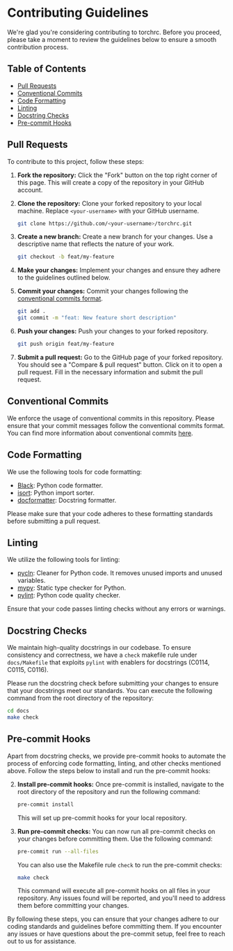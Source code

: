 # Contributing Guidelines

We're glad you're considering contributing to torchrc. Before you proceed, please take a moment to review the guidelines below to ensure a smooth contribution process.

## Table of Contents

- [Pull Requests](#pull-requests)
- [Conventional Commits](#conventional-commits)
- [Code Formatting](#code-formatting)
- [Linting](#linting)
- [Docstring Checks](#docstring-checks)
- [Pre-commit Hooks](#pre-commit-hooks)

## Pull Requests

To contribute to this project, follow these steps:

1. **Fork the repository:** Click the "Fork" button on the top right corner of this page. This will create a copy of the repository in your GitHub account.

2. **Clone the repository:** Clone your forked repository to your local machine. Replace `<your-username>` with your GitHub username.

    ```bash
    git clone https://github.com/<your-username>/torchrc.git
    ```

3. **Create a new branch:** Create a new branch for your changes. Use a descriptive name that reflects the nature of your work.

    ```bash
    git checkout -b feat/my-feature
    ```

4. **Make your changes:** Implement your changes and ensure they adhere to the guidelines outlined below.

5. **Commit your changes:** Commit your changes following the [conventional commits format](https://www.conventionalcommits.org/en/v1.0.0/).

    ```bash
    git add .
    git commit -m "feat: New feature short description"
    ```

6. **Push your changes:** Push your changes to your forked repository.

    ```bash
    git push origin feat/my-feature
    ```

7. **Submit a pull request:** Go to the GitHub page of your forked repository. You should see a "Compare & pull request" button. Click on it to open a pull request. Fill in the necessary information and submit the pull request.

## Conventional Commits

We enforce the usage of conventional commits in this repository. Please ensure that your commit messages follow the conventional commits format. You can find more information about conventional commits [here](https://www.conventionalcommits.org/en/v1.0.0/).

## Code Formatting

We use the following tools for code formatting:
- [Black](https://github.com/psf/black): Python code formatter.
- [isort](https://github.com/PyCQA/isort): Python import sorter.
- [docformatter](https://github.com/PyCQA/docformatter): Docstring formatter.

Please make sure that your code adheres to these formatting standards before submitting a pull request.

## Linting

We utilize the following tools for linting:
- [pycln](https://github.com/hadialqattan/pycln): Cleaner for Python code. It removes unused imports and unused variables.
- [mypy](https://github.com/python/mypy): Static type checker for Python.
- [pylint](https://github.com/pylint-dev/pylint): Python code quality checker.

Ensure that your code passes linting checks without any errors or warnings.

## Docstring Checks

We maintain high-quality docstrings in our codebase. To ensure consistency and correctness, we have a `check` makefile rule under `docs/Makefile` that exploits `pylint` with enablers for docstrings (C0114, C0115, C0116).

Please run the docstring check before submitting your changes to ensure that your docstrings meet our standards. You can execute the following command from the root directory of the repository:

```bash
cd docs
make check
```

## Pre-commit Hooks
Apart from docstring checks, we provide pre-commit hooks to automate the process of enforcing code formatting, linting, and other checks mentioned above. Follow the steps below to install and run the pre-commit hooks:

2. **Install pre-commit hooks:** Once pre-commit is installed, navigate to the root directory of the repository and run the following command:

    ```bash
    pre-commit install
    ```

    This will set up pre-commit hooks for your local repository.

3. **Run pre-commit checks:** You can now run all pre-commit checks on your changes before committing them. Use the following command:

    ```bash
    pre-commit run --all-files
    ```

    You can also use the Makefile rule `check` to run the pre-commit checks:

    ```bash
    make check
    ```

    This command will execute all pre-commit hooks on all files in your repository. Any issues found will be reported, and you'll need to address them before committing your changes.

By following these steps, you can ensure that your changes adhere to our coding standards and guidelines before committing them. If you encounter any issues or have questions about the pre-commit setup, feel free to reach out to us for assistance.
